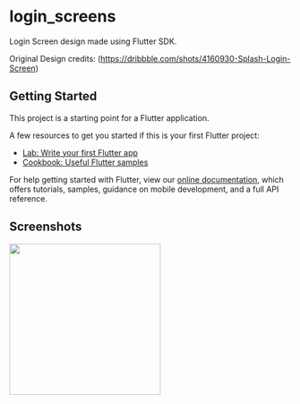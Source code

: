 # login_screens

Login Screen design made using Flutter SDK.

Original Design credits: (https://dribbble.com/shots/4160930-Splash-Login-Screen)

## Getting Started

This project is a starting point for a Flutter application.

A few resources to get you started if this is your first Flutter project:

- [Lab: Write your first Flutter app](https://flutter.io/docs/get-started/codelab)
- [Cookbook: Useful Flutter samples](https://flutter.io/docs/cookbook)

For help getting started with Flutter, view our 
[online documentation](https://flutter.io/docs), which offers tutorials, 
samples, guidance on mobile development, and a full API reference.

## Screenshots
<img src="https://user-images.githubusercontent.com/35039342/52170392-54426000-276f-11e9-9705-4bc8a064d74a.png" width="270">
